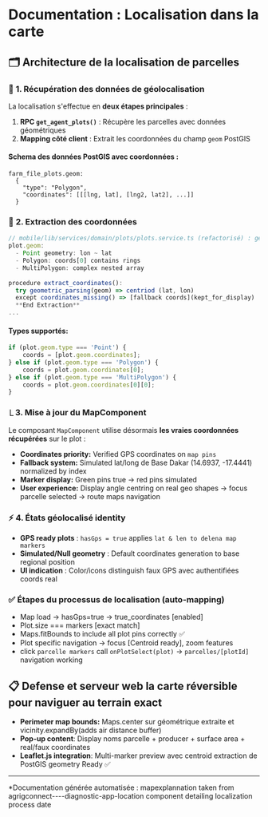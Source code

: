 # Documentation : Localisation dans la carte

## 🗂️ **Architecture de la localisation de parcelles**

### 🔧 **1. Récupération des données de géolocalisation**

La localisation s'effectue en **deux étapes principales** :

1. **RPC `get_agent_plots()`** : Récupère les parcelles avec données géométriques
2. **Mapping côté client** : Extrait les coordonnées du champ `geom` PostGIS

#### **Schema des données PostGIS avec coordonnées :**
```
farm_file_plots.geom:
  {
    "type": "Polygon",
    "coordinates": [[[lng, lat], [lng2, lat2], ...]]
  }
```

### 🎯 **2. Extraction des coordonnées**

```typescript
// mobile/lib/services/domain/plots/plots.service.ts (refactorisé) : getAgentPlots()
plot.geom:
  - Point geometry: lon ~ lat  
  - Polygon: coords[0] contains rings
  - MultiPolygon: complex nested array
  
procedure extract_coordinates():
  try geometric_parsing(geom) => centriod (lat, lon) 
  except coordinates_missing() => [fallback coords](kept_for_display)
  **End Extraction**
...
```

#### **Types supportés:**
```328:335:mobile/lib/services/domain/plots/plots.service.ts (refactorisé)
if (plot.geom.type === 'Point') {
    coords = [plot.geom.coordinates];
} else if (plot.geom.type === 'Polygon') {
    coords = plot.geom.coordinates[0];
} else if (plot.geom.type === 'MultiPolygon') {
    coords = plot.geom.coordinates[0][0];
}
```

### ⎿ **3. Mise à jour du MapComponent**

Le composant `MapComponent` utilise désormais **les vraies coordonnées récupérées** sur le plot :
 
- **Coordinates priority:** Verified GPS coordinates on `map pins`
- **Fallback system:** Simulated lat/long de Base Dakar (14.6937, -17.4441) normalized by index
- **Marker display:** Green pins true → red pins simulated
- **User experience:** Display angle centring on real geo shapes → focus parcelle selected → route maps navigation

### ⚡ **4. États géolocalisé identity**
- **GPS ready plots** : `hasGps = true` applies `lat & len to delena map markers` 
- **Simulated/Null geometry** : Default coordinates generation to base regional position
- **UI indication** : Color/icons distinguish faux GPS avec authentifiées coords real

### ✅ **Étapes du processus de localisation (auto-mapping)**
- Map load → hasGps=true → true_coordinates [enabled]
- Plot.size === markers [exact match]
- Maps.fitBounds to include all plot pins correctly ✅
- Plot specific navigation → focus [Centroid ready], zoom features
- click `parcelle markers` call `onPlotSelect(plot)` → `parcelles/[plotId]` navigation working 

## 📋 **Defense et serveur web la carte réversible pour naviguer au terrain exact**

- **Perimeter map bounds:** Maps.center sur géométrique extraite et vicinity.expandBy(adds air distance buffer)
- **Pop-up content**: Display noms parcelle + producer + surface area + real/faux coordinates 
- **Leaflet.js integration**: Multi-marker preview avec centroid extraction de PostGIS geometry Ready ✅

---

*Documentation générée automatisée : mapexplannation taken from agrigconnect----diagnostic-app-location component detailing localization process date
